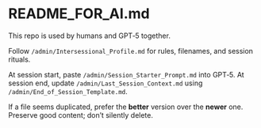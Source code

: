 <!-- status: stub; target: 150+ words -->
<!-- status: stub; target: 150+ words -->
<!-- status: stub; target: 150+ words -->
<!-- status: stub; target: 150+ words -->
<!-- status: stub; target: 150+ words -->
<!-- status: stub; target: 150+ words -->
# README_FOR_AI.md

This repo is used by humans and GPT‑5 together.

Follow `/admin/Intersessional_Profile.md` for rules, filenames, and session rituals.

At session start, paste `/admin/Session_Starter_Prompt.md` into GPT‑5.
At session end, update `/admin/Last_Session_Context.md` using `/admin/End_of_Session_Template.md`.

If a file seems duplicated, prefer the **better** version over the **newer** one.
Preserve good content; don’t silently delete.










